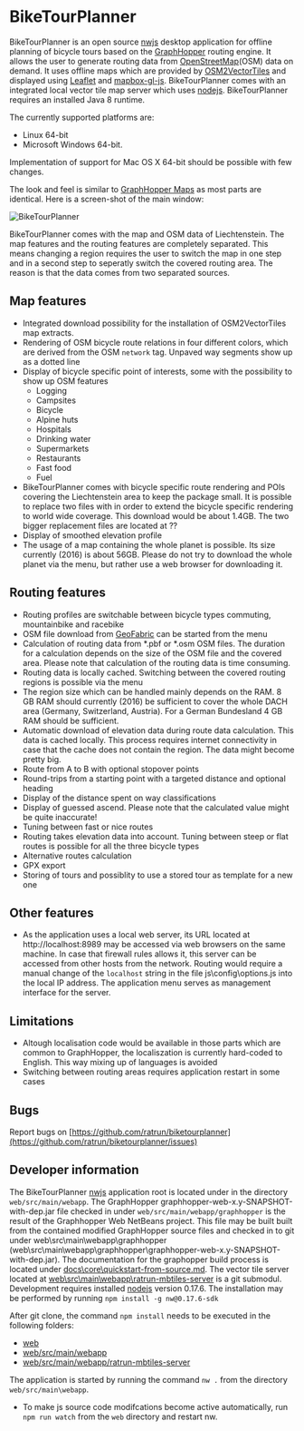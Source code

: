 # BikeTourPlanner

BikeTourPlanner is an open source [nwjs](http://nwjs.io/) desktop application for offline planning of bicycle tours based on the [GraphHopper](https://github.com/graphhopper/graphhopper) routing engine. 
It allows the user to generate routing data from [OpenStreetMap](http://www.openstreetmap.org/about)(OSM) data on demand.
It uses offline maps which are provided by [OSM2VectorTiles](http://osm2vectortiles.org/about) and displayed using [Leaflet](https://github.com/mapbox/mapbox-gl-js) and [mapbox-gl-js](https://github.com/mapbox/mapbox-gl-js). 
BikeTourPlanner comes with an integrated local vector tile map server which uses [nodejs](https://nodejs.org/en/). 
BikeTourPlanner requires an installed Java 8 runtime.

The currently supported platforms are: 

* Linux 64-bit 
* Microsoft Windows 64-bit. 

Implementation of support for Mac OS X 64-bit should be possible with few changes.

The look and feel is similar to [GraphHopper Maps](https://graphhopper.com/maps) as most parts are identical. Here is a screen-shot of the main window:

![BikeTourPlanner](biketourplanner/doc/BikeTourPlanner_001.png)

BikeTourPlanner comes with the map and OSM data of Liechtenstein. 
The map features and the routing features are completely separated. 
This means changing a region requires the user to switch the map in one step and in a second step to seperatly switch the covered routing area. 
The reason is that the data comes from two separated sources.

## Map features
* Integrated download possibility for the installation of OSM2VectorTiles map extracts. 
* Rendering of OSM bicycle route relations in four different colors, which are derived from the OSM `network` tag. Unpaved way segments show up as a dotted line
* Display of bicycle specific point of interests, some with the possibility to show up OSM features
  * Logging
  * Campsites
  * Bicycle
  * Alpine huts
  * Hospitals
  * Drinking water
  * Supermarkets
  * Restaurants
  * Fast food
  * Fuel
* BikeTourPlanner comes with bicycle specific route rendering and POIs covering the Liechtenstein area to keep the package small.
  It is possible to replace two files with in order to extend the bicycle specific rendering to world wide coverage. 
  This download would be about 1.4GB. The two bigger replacement files are located at ??
* Display of smoothed elevation profile
* The usage of a map containing the whole planet is possible. Its size currently (2016) is about 56GB. Please do not try to download the whole planet via the menu, but rather use a web browser for downloading it.

## Routing features
* Routing profiles are switchable between bicycle types commuting, mountainbike and racebike
* OSM file download from [GeoFabric](http://download.geofabrik.de) can be started from the menu
* Calculation of routing data from *.pbf or *.osm OSM files. The duration for a calculation depends on the size of the OSM file and the covered area. Please note that calculation of the routing data is time consuming. 
* Routing data is locally cached. Switching between the covered routing regions is possible via the menu
* The region size which can be handled mainly depends on the RAM. 8 GB RAM should currently (2016) be sufficient to cover the whole DACH area (Germany, Switzerland, Austria). For a German Bundesland 4 GB RAM should be sufficient.
* Automatic download of elevation data during route data calculation. This data is cached locally. This process requires internet connectivity in case that the cache does not contain the region. The data might become pretty big.
* Route from A to B with optional stopover points
* Round-trips from a starting point with a targeted distance and optional heading
* Display of the distance spent on way classifications
* Display of guessed ascend. Please note that the calculated value might be quite inaccurate!
* Tuning between fast or nice routes
* Routing takes elevation data into account. Tuning between steep or flat routes is possible for all the three bicycle types
* Alternative routes calculation
* GPX export
* Storing of tours and possiblity to use a stored tour as template for a new one

## Other features
* As the application uses a local web server, its URL located at http://localhost:8989 may be accessed via web browsers on the same machine. 
  In case that firewall rules allows it, this server can be accessed from other hosts from the network. Routing would require a manual change 
  of the `localhost` string in the file js\config\options.js into the local IP address.
  The application menu serves as management interface for the server.

## Limitations
* Altough localisation code would be available in those parts which are common to GraphHopper, the localiszation is currently hard-coded to English. 
  This way mixing up of languages is avoided
* Switching between routing areas requires application restart in some cases

## Bugs
Report bugs on [https://github.com/ratrun/biketourplanner](https://github.com/ratrun/biketourplanner/issues)
  
## Developer information
The BikeTourPlanner [nwjs](http://docs.nwjs.io/en/latest/) application root is located under in the directory `web/src/main/webapp`.
The GraphHopper graphhopper-web-x.y-SNAPSHOT-with-dep.jar file checked in under `web/src/main/webapp/graphhopper` is the 
result of the Graphhopper Web NetBeans project. This file may be built built from the contained modified GraphHopper source files and checked in to git 
under web\src\main\webapp\graphhopper (web\src\main\webapp\graphhopper\graphhopper-web-x.y-SNAPSHOT-with-dep.jar). The documentation for the graphopper 
build process is located under [docs\core\quickstart-from-source.md](docs\core\quickstart-from-source.md).
The vector tile server located at [web\src\main\webapp\ratrun-mbtiles-server](web\src\main\webapp\ratrun-mbtiles-server) is a git submodul.
Development requires installed [nodejs](https://nodejs.org/en/) version 0.17.6. The installation may be performed by running `npm install -g nw@0.17.6-sdk`

After git clone, the command `npm install` needs to be executed in the following folders:

* [web](web)
* [web/src/main/webapp](web/src/main/webapp)
* [web/src/main/webapp/ratrun-mbtiles-server](web/src/main/webapp/ratrun-mbtiles-server)

The application is started by running the command `nw .` from the directory `web/src/main\webapp`.

* To make js source code modifcations become active automatically, run `npm run watch` from the `web` directory and restart nw.
